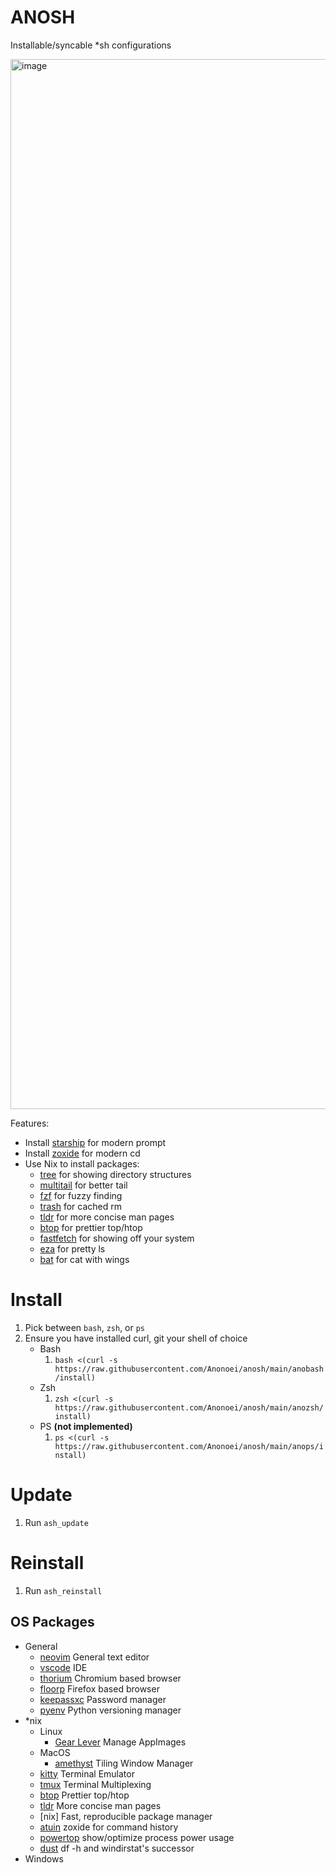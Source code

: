 # ANOSH
 Installable/syncable *sh configurations

 <img width="1680" alt="image" src="https://github.com/Anonoei/anosh/assets/73118441/17b5bd0f-ab8d-425d-8bda-a97cf9f6e1b5">


Features:
 - Install [starship](https://starship.rs/) for modern prompt
 - Install [zoxide](https://github.com/ajeetdsouza/zoxide) for modern cd
 - Use Nix to install packages:
   - [tree]() for showing directory structures
   - [multitail](https://vanheusden.com/multitail) for better tail
   - [fzf](https://github.com/junegunn/fzf) for fuzzy finding
   - [trash]() for cached rm
   - [tldr]() for more concise man pages
   - [btop]() for prettier top/htop
   - [fastfetch](https://github.com/fastfetch-cli/fastfetch) for showing off your system
   - [eza](https://github.com/eza-community/eza) for pretty ls
   - [bat](https://github.com/sharkdp/bat) for cat with wings

# Install
 1. Pick between `bash`, `zsh`, or `ps`
 2. Ensure you have installed curl, git your shell of choice
    - Bash
      1. `bash <(curl -s https://raw.githubusercontent.com/Anonoei/anosh/main/anobash/install)`
    - Zsh
      1. `zsh <(curl -s https://raw.githubusercontent.com/Anonoei/anosh/main/anozsh/install)`
    - PS **(not implemented)**
      1. `ps <(curl -s https://raw.githubusercontent.com/Anonoei/anosh/main/anops/install)`

# Update
 1. Run `ash_update`

# Reinstall
 1. Run `ash_reinstall`

## OS Packages
 - General
   - [neovim](https://neovim.io/) General text editor
   - [vscode](https://code.visualstudio.com/) IDE
   - [thorium](https://thorium.rocks/) Chromium based browser
   - [floorp](https://floorp.app/en/) Firefox based browser
   - [keepassxc](https://keepassxc.org/) Password manager
   - [pyenv](https://github.com/pyenv/pyenv) Python versioning manager
 - *nix
   - Linux
     - [Gear Lever](https://github.com/mijorus/gearlever) Manage AppImages
   - MacOS
     - [amethyst](https://ianyh.com/amethyst/) Tiling Window Manager
   - [kitty](https://sw.kovidgoyal.net/kitty/) Terminal Emulator
   - [tmux](https://github.com/tmux/tmux) Terminal Multiplexing
   - [btop](https://github.com/aristocratos/btop) Prettier top/htop
   - [tldr](https://github.com/tldr-pages/tldr) More concise man pages
   - [nix] Fast, reproducible package manager
   - [atuin](https://github.com/atuinsh/atuin) zoxide for command history
   - [powertop](https://github.com/fenrus75/powertop) show/optimize process power usage
   - [dust](https://github.com/bootandy/dust) df -h and windirstat's successor
 - Windows
